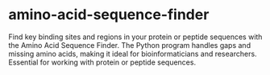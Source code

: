 # amino-acid-sequence-finder
Find key binding sites and regions in your protein or peptide sequences with the Amino Acid Sequence Finder. The Python program handles gaps and missing amino acids, making it ideal for bioinformaticians and researchers. Essential for working with protein or peptide sequences.
